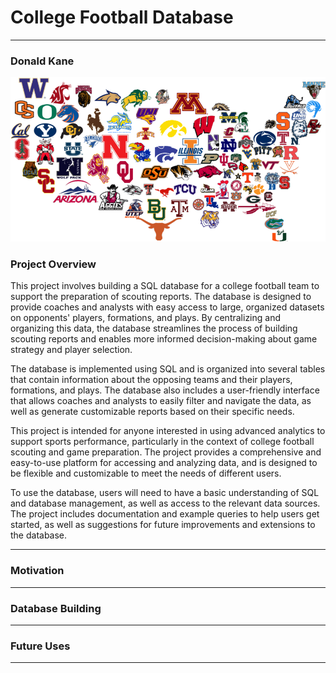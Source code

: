 # College Football Database
---
### Donald Kane
![GitHub Logo](/Images/cfusa.png)

### Project Overview
This project involves building a SQL database for a college football team to support the preparation of scouting reports. The database is designed to provide coaches and analysts with easy access to large, organized datasets on opponents' players, formations, and plays. By centralizing and organizing this data, the database streamlines the process of building scouting reports and enables more informed decision-making about game strategy and player selection.

The database is implemented using SQL and is organized into several tables that contain information about the opposing teams and their players, formations, and plays. The database also includes a user-friendly interface that allows coaches and analysts to easily filter and navigate the data, as well as generate customizable reports based on their specific needs.

This project is intended for anyone interested in using advanced analytics to support sports performance, particularly in the context of college football scouting and game preparation. The project provides a comprehensive and easy-to-use platform for accessing and analyzing data, and is designed to be flexible and customizable to meet the needs of different users.

To use the database, users will need to have a basic understanding of SQL and database management, as well as access to the relevant data sources. The project includes documentation and example queries to help users get started, as well as suggestions for future improvements and extensions to the database.

---
### Motivation

---
### Database Building

---
### Future Uses

---
